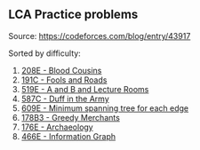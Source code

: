 ## LCA Practice problems

Source: https://codeforces.com/blog/entry/43917

Sorted by difficulty:

1. [208E - Blood Cousins](https://codeforces.com/contest/208/problem/E)
2. [191C - Fools and Roads](https://codeforces.com/contest/191/problem/C)
3. [519E - A and B and Lecture Rooms](https://codeforces.com/contest/519/problem/E)
4. [587C - Duff in the Army](https://codeforces.com/contest/587/problem/C)
5. [609E - Minimum spanning tree for each edge](https://codeforces.com/contest/609/problem/E)
6. [178B3 - Greedy Merchants](https://codeforces.com/contest/178/problem/B3)
7. [176E - Archaeology](https://codeforces.com/contest/176/problem/E)
8. [466E - Information Graph](https://codeforces.com/contest/176/problem/E)